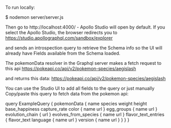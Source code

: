 To run locally: 

$ nodemon server/server.js

Then go to http://localhost:4000/ - Apollo Studio will open by default. If you select the Apollo Studio, the browser redirects you to https://studio.apollographql.com/sandbox/explorer 

and sends an introspection query to retrieve the Schema info so the UI will already have Fields available from the Schema loaded.

The pokemonData resolver in the Graphql server makes a fetch request to this api
https://pokeapi.co/api/v2/pokemon-species/aegislash

and returns this data:
https://pokeapi.co/api/v2/pokemon-species/aegislash


You can use the Studio UI to add all fields to the query or just manually
Copy/paste this query to fetch data from the pokemon api:

query ExampleQuery {
  pokemonData {
    name
    species
    weight
    height
    base_happiness
    capture_rate
    color {
      name
      url
    }
    egg_groups {
      name
      url
    }
    evolution_chain {
      url
    }
    evolves_from_species {
      name
      url
    }
    flavor_text_entries {
      flavor_text
      language {
        name
        url
      }
      version {
        name
        url
      }
    }
  }
}




